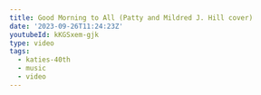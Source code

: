 ```yaml
---
title: Good Morning to All (Patty and Mildred J. Hill cover)
date: '2023-09-26T11:24:23Z'
youtubeId: kKGSxem-gjk
type: video
tags:
  - katies-40th
  - music
  - video
---
```


